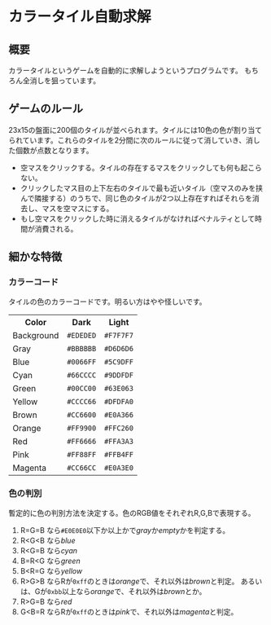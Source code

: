 # カラータイル自動求解

## 概要
カラータイルというゲームを自動的に求解しようというプログラムです。
もちろん全消しを狙っています。

## ゲームのルール
23x15の盤面に200個のタイルが並べられます。タイルには10色の色が割り当てられています。これらのタイルを2分間に次のルールに従って消していき、消した個数が点数となります。

* 空マスをクリックする。タイルの存在するマスをクリックしても何も起こらない。
* クリックしたマス目の上下左右のタイルで最も近いタイル（空マスのみを挟んで隣接する）のうちで、同じ色のタイルが2つ以上存在すればそれらを消去し、マスを空マスにする。
* もし空マスをクリックした時に消えるタイルがなければペナルティとして時間が消費される。

## 細かな特徴
### カラーコード
タイルの色のカラーコードです。明るい方はやや怪しいです。
<table>
<tr><th>Color     </th><th>Dark</th>   <th>Light  </th></tr>
<tr><td>Background</td><td><code>#EDEDED</code></td><td><code>#F7F7F7</code></td></tr>
<tr><td>Gray</td>      <td><code>#BBBBBB</code></td><td><code>#D6D6D6</code></td></tr>
<tr><td>Blue</td>      <td><code>#0066FF</code></td><td><code>#5C9DFF</code></td></tr>
<tr><td>Cyan</td>      <td><code>#66CCCC</code></td><td><code>#9DDFDF</code></td></tr>
<tr><td>Green</td>     <td><code>#00CC00</code></td><td><code>#63E063</code></td></tr>
<tr><td>Yellow</td>    <td><code>#CCCC66</code></td><td><code>#DFDFA0</code></td></tr>
<tr><td>Brown</td>     <td><code>#CC6600</code></td><td><code>#E0A366</code></td></tr>
<tr><td>Orange</td>    <td><code>#FF9900</code></td><td><code>#FFC260</code></td></tr>
<tr><td>Red</td>       <td><code>#FF6666</code></td><td><code>#FFA3A3</code></td></tr>
<tr><td>Pink</td>      <td><code>#FF88FF</code></td><td><code>#FFB4FF</code></td></tr>
<tr><td>Magenta</td>   <td><code>#CC66CC</code></td><td><code>#E0A3E0</code></td></tr>
</table>

### 色の判別
暫定的に色の判別方法を決定する。色のRGB値をそれぞれR,G,Bで表現する。

1. R=G=B なら`#E0E0E0`以下か以上かで*gray*か*empty*かを判定する。
2. R<G<B なら*blue*
3. R<G=B なら*cyan*
4. B=R<G なら*green*
5. B<R=G なら*yellow*
6. R>G>B ならRが`0xff`のときは*orange*で、それ以外は*brown*と判定。
   あるいは、Gが`0xbb`以上なら*orange*で、それ以外は*brown*とか。
7. R>G=B なら*red*
8. G<B=R ならRが`0xff`のときは*pink*で、それ以外は*magenta*と判定。
